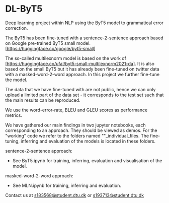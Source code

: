 # DL-ByT5
Deep learning project within NLP using the ByT5 model to grammatical error correction.


The ByT5 has been fine-tuned with a sentence-2-sentence approach based on Google pre-trained ByT5 small model. [https://huggingface.co/google/byt5-small]

The so-called multilexnorm model is based on the work of [https://huggingface.co/ufal/byt5-small-multilexnorm2021-da]. It is also based on the small ByT5 but it has already been fine-tuned on twitter data with a masked-word-2-word approach. In this project we further fine-tune the model.

The data that we have fine-tuned with are not public, hence we can only upload a limited part of the data set - it corresponds to the test set such that the main results can be reproduced.

We use the word-error-rate, BLEU and GLEU scores as performance metrics.

We have gathered our main findings in two jupyter notebooks, each corresponding to an approach. They should be viewed as demos. For the "working" code we refer to the folders named "<approach>"_individual_files. The fine-tuning, inferring and evaluation of the models is located in these folders.

sentence-2-sentence approach:
- See ByT5.ipynb for training, inferring, evaluation and visualisation of the model.

masked-word-2-word approach:
- See MLN.ipynb for training, inferring and evaluation.


Contact us at s183568@student.dtu.dk or s193713@student.dtu.dk
